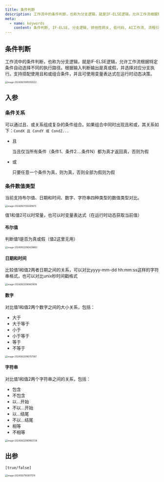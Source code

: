 ```yaml
---
title: 条件判断
description: 工作流中的条件判断，也称为分支逻辑，就是IF-ELSE逻辑，允许工作流根据特定条件自动选择不同的执行路径，支持使用变量表达式动态决策。
meta:
  - name: keywords
    content: 条件判断, IF-ELSE, 分支逻辑, 排他性网关, 低代码, AI工作流, 流程引擎
---
```


## 条件判断

工作流中的条件判断，也称为分支逻辑，就是IF-ELSE逻辑，允许工作流根据特定条件自动选择不同的执行路径。根据输入判断输出是真或假，并选择对应分支执行。支持搭配使用且和或组合条件，并且可使用变量表达式在运行时动态决策。

<img src="./img/if_condition.png" alt="image-20240821095550022" style="zoom:50%;" />

## 入参

### 条件关系

可以通过且、或关系组成复杂的条件组合。如果组合中同时出现且和或，其关系如下：`CondX 且 CondY 或 CondZ...`

- 且

  当且仅当所有条件（条件1、条件2....条件N）都为真才返回真，否则为假

- 或

  只要任意一个条件为真，则为真，否则全部为假则为假



### 条件数值类型

当前支持布尔值、日期和时间、数字、字符串四种类型的数值类型对比。

<img src="./img/if_input_paramter_type.png" alt="image-20240821130445673" style="zoom:50%;" />

值1和值2可以时常量，也可以时变量表达式（在运行时动态获取当前值）

#### 布尔值

判断值1是否为真或假（值2这里无用）

<img src="./img/if_input_boolean.png" alt="image-20240822090429863" style="zoom:50%;" />



#### 日期和时间

比较值1和值2两者日期之间的关系，可以对比yyyy-mm-dd hh:mm:ss这样的字符串格式，也可以对比unix秒时间戳格式

<img src="./img/if_input_date_time.png" alt="image-20240822090601409" style="zoom:50%;" />

#### 数字

对比值1和值2两个数字之间的大小关系，包括：

- 大于
- 大于等于
- 小于
- 小于等于
- 等于
- 不等于

<img src="./img/if_input_number.png" alt="image-20240822090757567" style="zoom:50%;" />



#### 字符串

对比值1和值2两个字符串之间的关系，包括：

- 包含
- 不包含
- 以...开始
- 不以...开始
- 以...结尾
- 不以...结尾
- 相等
- 不相等

<img src="./img/if_input_string.png" alt="image-20240822090900729" style="zoom:50%;" />

## 出参

```
[true/false]
```

<img src="./img/if_output.png" alt="image-20241007183817574" style="zoom:50%;" />
